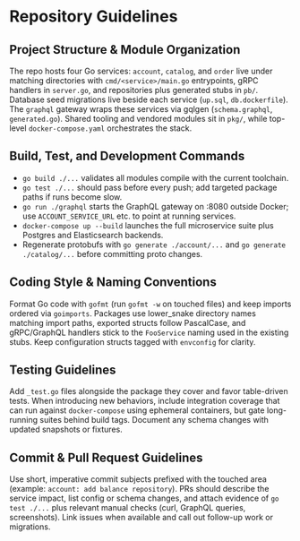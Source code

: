 # Repository Guidelines

## Project Structure & Module Organization
The repo hosts four Go services: `account`, `catalog`, and `order` live under matching directories with `cmd/<service>/main.go` entrypoints, gRPC handlers in `server.go`, and repositories plus generated stubs in `pb/`. Database seed migrations live beside each service (`up.sql`, `db.dockerfile`). The `graphql` gateway wraps these services via gqlgen (`schema.graphql`, `generated.go`). Shared tooling and vendored modules sit in `pkg/`, while top-level `docker-compose.yaml` orchestrates the stack.

## Build, Test, and Development Commands
- `go build ./...` validates all modules compile with the current toolchain.
- `go test ./...` should pass before every push; add targeted package paths if runs become slow.
- `go run ./graphql` starts the GraphQL gateway on :8080 outside Docker; use `ACCOUNT_SERVICE_URL` etc. to point at running services.
- `docker-compose up --build` launches the full microservice suite plus Postgres and Elasticsearch backends.
- Regenerate protobufs with `go generate ./account/...` and `go generate ./catalog/...` before committing proto changes.

## Coding Style & Naming Conventions
Format Go code with `gofmt` (run `gofmt -w` on touched files) and keep imports ordered via `goimports`. Packages use lower_snake directory names matching import paths, exported structs follow PascalCase, and gRPC/GraphQL handlers stick to the `FooService` naming used in the existing stubs. Keep configuration structs tagged with `envconfig` for clarity.

## Testing Guidelines
Add `_test.go` files alongside the package they cover and favor table-driven tests. When introducing new behaviors, include integration coverage that can run against `docker-compose` using ephemeral containers, but gate long-running suites behind build tags. Document any schema changes with updated snapshots or fixtures.

## Commit & Pull Request Guidelines
Use short, imperative commit subjects prefixed with the touched area (example: `account: add balance repository`). PRs should describe the service impact, list config or schema changes, and attach evidence of `go test ./...` plus relevant manual checks (curl, GraphQL queries, screenshots). Link issues when available and call out follow-up work or migrations.
